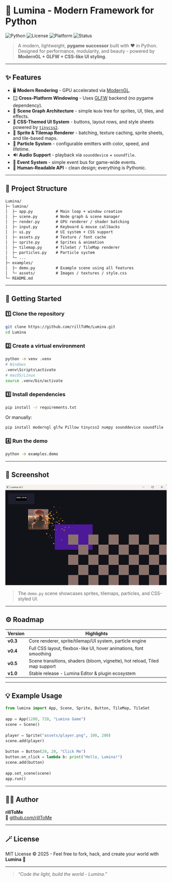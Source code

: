# 🌌 Lumina - Modern Framework for Python

![Python](https://img.shields.io/badge/python-3.11+-blue)
![License](https://img.shields.io/badge/license-MIT-green)
![Platform](https://img.shields.io/badge/platform-Windows%20|%20Linux%20|%20macOS-lightgrey)
![Status](https://img.shields.io/badge/status-Alpha-orange)

> A modern, lightweight, **pygame successor** built with ❤️ in Python.  
> Designed for performance, modularity, and beauty - powered by **ModernGL + GLFW + CSS-like UI styling**.

---

## ✨ Features

- 🖥️ **Modern Rendering** - GPU accelerated via [ModernGL](https://moderngl.readthedocs.io/).  
- 🪟 **Cross-Platform Windowing** - Uses [GLFW](https://www.glfw.org/) backend (no pygame dependency).  
- 🧱 **Scene Graph Architecture** - simple `Node` tree for sprites, UI, tiles, and effects.  
- 🎨 **CSS-Themed UI System** - buttons, layout rows, and style sheets powered by [`tinycss2`](https://github.com/Kozea/tinycss2).  
- 🧩 **Sprite & Tilemap Renderer** - batching, texture caching, sprite sheets, and tile-based maps.  
- 💫 **Particle System** - configurable emitters with color, speed, and lifetime.  
- 🔊 **Audio Support** - playback via `sounddevice` + `soundfile`.  
- 🔧 **Event System** - simple event bus for game-wide events.  
- 🧠 **Human-Readable API** - clean design; everything is Pythonic.  

---

## 🧩 Project Structure

```
Lumina/
├─ lumina/
│  ├─ app.py          # Main loop + window creation
│  ├─ scene.py        # Node graph & scene manager
│  ├─ render.py       # GPU renderer / shader batching
│  ├─ input.py        # Keyboard & mouse callbacks
│  ├─ ui.py           # UI system + CSS support
│  ├─ assets.py       # Texture / font cache
│  ├─ sprite.py       # Sprites & animation
│  ├─ tilemap.py      # TileSet / TileMap renderer
│  ├─ particles.py    # Particle system
│  └─ ...
├─ examples/
│  ├─ demo.py         # Example scene using all features
│  └─ assets/         # Images / textures / style.css
└─ README.md
```

---

## 🚀 Getting Started

### 1️⃣ Clone the repository
```bash
git clone https://github.com/rillToMe/Lumina.git
cd Lumina
```

### 2️⃣ Create a virtual environment
```bash
python -m venv .venv
# Windows
.venv\Scripts\activate
# macOS/Linux
source .venv/bin/activate
```

### 3️⃣ Install dependencies
```bash
pip install -r requirements.txt
```

Or manually:
```bash
pip install moderngl glfw Pillow tinycss2 numpy sounddevice soundfile
```

### 4️⃣ Run the demo
```bash
python -m examples.demo
```

---

## 📸 Screenshot

![Lumina Demo](examples/assets/demo2.png)

> The `demo.py` scene showcases sprites, tilemaps, particles, and CSS-styled UI.

---

## ⚙️ Roadmap

| Version | Highlights |
|----------|-------------|
| **v0.3** | Core renderer, sprite/tilemap/UI system, particle engine |
| **v0.4** | Full CSS layout, flexbox-like UI, hover animations, font smoothing |
| **v0.5** | Scene transitions, shaders (bloom, vignette), hot reload, Tiled map support |
| **v1.0** | Stable release - Lumina Editor & plugin ecosystem |

---

## 💡 Example Usage

```python
from lumina import App, Scene, Sprite, Button, TileMap, TileSet

app = App(1280, 720, "Lumina Game")
scene = Scene()

player = Sprite("assets/player.png", 100, 200)
scene.add(player)

button = Button(20, 20, "Click Me")
button.on_click = lambda b: print("Hello, Lumina!")
scene.add(button)

app.set_scene(scene)
app.run()
```

---

## 🧑‍💻 Author
**rillToMe**  
🔗 [github.com/rillToMe](https://github.com/rillToMe)

---

## 🪄 License
MIT License © 2025 - Feel free to fork, hack, and create your world with **Lumina** 💜

---

> _“Code the light, build the world - Lumina.”_
